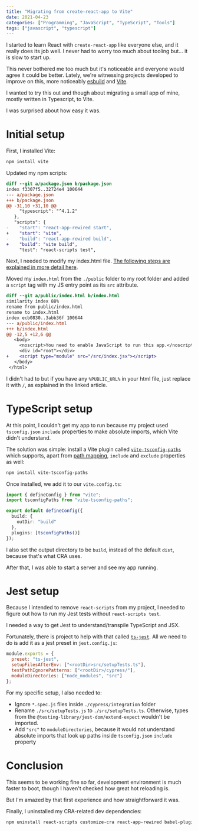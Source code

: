 ```yaml
---
title: "Migrating from create-react-app to Vite"
date: 2021-04-23
categories: ["Programming", "JavaScript", "TypeScript", "Tools"]
tags: ["javascript", "typescript"]
---
```


I started to learn React with `create-react-app` like everyone else, and it
really does its job well. I never had to worry too much about tooling but... it
is slow to start up.

This never bothered me too much but it's noticeable and everyone would agree it
could be better. Lately, we're witnessing projects developed to improve on
this, more noticeably [esbuild](https://github.com/evanw/esbuild) and
[Vite](https://vitejs.dev/).

I wanted to try this out and though about migrating a small app of mine, mostly
written in Typescript, to Vite.

I was surprised about how easy it was.

# Initial setup

First, I installed Vite:

```sh
npm install vite
```

Updated my npm scripts:

```diff
diff --git a/package.json b/package.json
index f3307f5..32724e4 100644
--- a/package.json
+++ b/package.json
@@ -31,10 +31,10 @@
     "typescript": "^4.1.2"
   },
   "scripts": {
-    "start": "react-app-rewired start",
+    "start": "vite",
-    "build": "react-app-rewired build",
+    "build": "vite build",
     "test": "react-scripts test",
```

Next, I needed to modify my index.html file. [The following steps are explained
in more detail here](https://vitejs.dev/guide/#index-html-and-project-root).

Moved my `index.html` from the `./public` folder to my root folder and added
a `script` tag with my JS entry point as its `src` attribute.

```diff
diff --git a/public/index.html b/index.html
similarity index 88%
rename from public/index.html
rename to index.html
index ecb0830..3abb36f 100644
--- a/public/index.html
+++ b/index.html
@@ -12,5 +12,6 @@
   <body>
     <noscript>You need to enable JavaScript to run this app.</noscript>
     <div id="root"></div>
+    <script type="module" src="/src/index.jsx"></script>
   </body>
 </html>
```

I didn't had to but if you have any `%PUBLIC_URL%` in your html file, just
replace it with `/`, as explained in the linked article.

# TypeScript setup

At this point, I couldn't get my app to run because my project used
`tsconfig.json` `include` properties to make absolute imports, which Vite
didn't understand.

The solution was simple: install a Vite plugin called
[`vite-tsconfig-paths`](https://github.com/aleclarson/vite-tsconfig-paths)
which supports, apart from [path
mapping](https://www.typescriptlang.org/docs/handbook/module-resolution.html#path-mapping),
`include` and `exclude` properties as well:

```sh
npm install vite-tsconfig-paths
```

Once installed, we add it to our `vite.config.ts`:

```ts
import { defineConfig } from "vite";
import tsconfigPaths from "vite-tsconfig-paths";

export default defineConfig({
  build: {
    outDir: "build"
  },
  plugins: [tsconfigPaths()]
});
```

I also set the output directory to be `build`, instead of the default `dist`,
because that's what CRA uses.

After that, I was able to start a server and see my app running.

# Jest setup

Because I intended to remove `react-scripts` from my project, I needed to
figure out how to run my Jest tests without `react-scripts test`.

I needed a way to get Jest to understand/transpile TypeScript and JSX.

Fortunately, there is project to help with that called
[`ts-jest`](https://kulshekhar.github.io/ts-jest/). All we need to do is add it
as a jest preset in `jest.config.js`:

```js
module.exports = {
  preset: "ts-jest",
  setupFilesAfterEnv: ["<rootDir>src/setupTests.ts"],
  testPathIgnorePatterns: ["<rootDir>/cypress/"],
  moduleDirectories: ["node_modules", "src"]
};
```

For my specific setup, I also needed to:

- Ignore `*.spec.js` files inside `./cypress/integration` folder
- Rename `./src/setupTests.js` to `./src/setupTests.ts`. Otherwise, types from
  the `@testing-library/jest-dom/extend-expect` wouldn't be imported.
- Add `"src"` to `moduleDirectories`, because it would not understand absolute
  imports that look up paths inside `tsconfig.json` `include` property

# Conclusion

This seems to be working fine so far, development environment is much faster to
boot, though I haven't checked how great hot reloading is.

But I'm amazed by that first experience and how straightforward it was.

Finally, I uninstalled my CRA-related dev dependencies:

```sh
npm uninstall react-scripts customize-cra react-app-rewired babel-plugin-import
```
